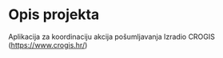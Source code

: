 # Opis projekta

Aplikacija za koordinaciju akcija pošumljavanja
Izradio CROGIS (https://www.crogis.hr/)
